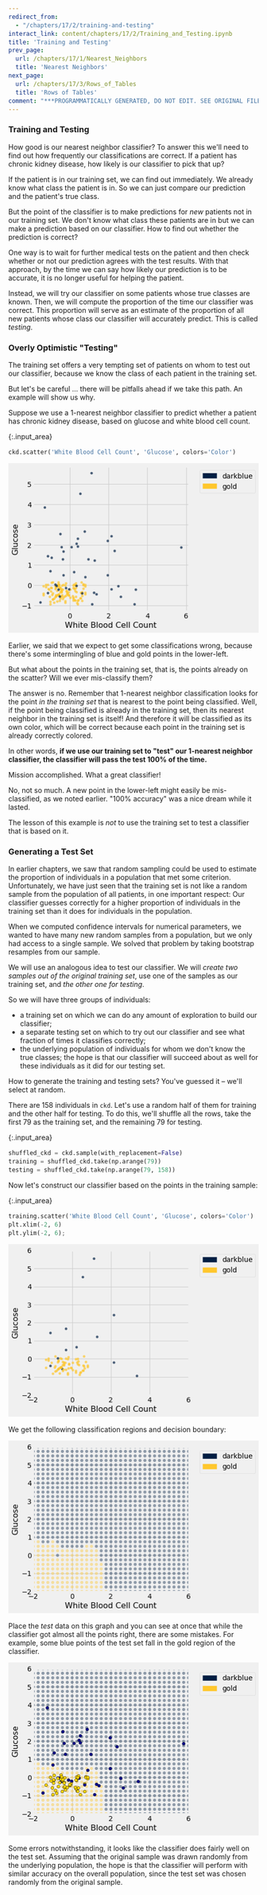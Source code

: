 ```yaml
---
redirect_from:
  - "/chapters/17/2/training-and-testing"
interact_link: content/chapters/17/2/Training_and_Testing.ipynb
title: 'Training and Testing'
prev_page:
  url: /chapters/17/1/Nearest_Neighbors
  title: 'Nearest Neighbors'
next_page:
  url: /chapters/17/3/Rows_of_Tables
  title: 'Rows of Tables'
comment: "***PROGRAMMATICALLY GENERATED, DO NOT EDIT. SEE ORIGINAL FILES IN /content***"
---
```

















### Training and Testing
How good is our nearest neighbor classifier? To answer this we'll need to find out how frequently our classifications are correct. If a patient has chronic kidney disease, how likely is our classifier to pick that up?

If the patient is in our training set, we can find out immediately. We already know what class the patient is in. So we can just compare our prediction and the patient's true class.

But the point of the classifier is to make predictions for *new* patients not in our training set. We don't know what class these patients are in but we can make a prediction based on our classifier. How to find out whether the prediction is correct?

One way is to wait for further medical tests on the patient and then check whether or not our prediction agrees with the test results. With that approach, by the time we can say how likely our prediction is to be accurate, it is no longer useful for helping the patient.

Instead, we will try our classifier on some patients whose true classes are known.  Then, we will compute the proportion of the time our classifier was correct.  This proportion will serve as an estimate of the proportion of all new patients whose class our classifier will accurately predict.  This is called *testing*.

### Overly Optimistic "Testing"
The training set offers a very tempting set of patients on whom to test out our classifier, because we know the class of each patient in the training set.

But let's be careful ... there will be pitfalls ahead if we take this path. An example will show us why.

Suppose we use a 1-nearest neighbor classifier to predict whether a patient has chronic kidney disease, based on glucose and white blood cell count.



{:.input_area}
```python
ckd.scatter('White Blood Cell Count', 'Glucose', colors='Color')
```



![png](../../../images/chapters/17/2/Training_and_Testing_7_0.png)


Earlier, we said that we expect to get some classifications wrong, because there's some intermingling of blue and gold points in the lower-left.

But what about the points in the training set, that is, the points already on the scatter? Will we ever mis-classify them?

The answer is no. Remember that 1-nearest neighbor classification looks for the point *in the training set* that is nearest to the point being classified. Well, if the point being classified is already in the training set, then its nearest neighbor in the training set is itself! And therefore it will be classified as its own color, which will be correct because each point in the training set is already correctly colored.

In other words, **if we use our training set to "test" our 1-nearest neighbor classifier, the classifier will pass the test 100% of the time.**

Mission accomplished. What a great classifier! 

No, not so much. A new point in the lower-left might easily be mis-classified, as we noted earlier. "100% accuracy" was a nice dream while it lasted.

The lesson of this example is *not* to use the training set to test a classifier that is based on it.

### Generating a Test Set
In earlier chapters, we saw that random sampling could be used to estimate the proportion of individuals in a population that met some criterion.  Unfortunately, we have just seen that the training set is not like a random sample from the population of all patients, in one important respect: Our classifier guesses correctly for a higher proportion of individuals in the training set than it does for individuals in the population.

When we computed confidence intervals for numerical parameters, we wanted to have many new random samples from a population, but we only had access to a single sample.  We solved that problem by taking bootstrap resamples from our sample.

We will use an analogous idea to test our classifier. We will *create two samples out of the original training set*, use one of the samples as our training set, and *the other one for testing*. 

So we will have three groups of individuals:
- a training set on which we can do any amount of exploration to build our classifier;
- a separate testing set on which to try out our classifier and see what fraction of times it classifies correctly;
- the underlying population of individuals for whom we don't know the true classes; the hope is that our classifier will succeed about as well for these individuals as it did for our testing set.

How to generate the training and testing sets? You've guessed it – we'll select at random.

There are 158 individuals in `ckd`. Let's use a random half of them for training and the other half for testing. To do this, we'll shuffle all the rows, take the first 79 as the training set, and the remaining 79 for testing.



{:.input_area}
```python
shuffled_ckd = ckd.sample(with_replacement=False)
training = shuffled_ckd.take(np.arange(79))
testing = shuffled_ckd.take(np.arange(79, 158))
```


Now let's construct our classifier based on the points in the training sample:



{:.input_area}
```python
training.scatter('White Blood Cell Count', 'Glucose', colors='Color')
plt.xlim(-2, 6)
plt.ylim(-2, 6);
```



![png](../../../images/chapters/17/2/Training_and_Testing_13_0.png)


We get the following classification regions and decision boundary:











![png](../../../images/chapters/17/2/Training_and_Testing_17_0.png)


Place the *test* data on this graph and you can see at once that while the classifier got almost all the points right, there are some mistakes.  For example, some blue points of the test set fall in the gold region of the classifier.





![png](../../../images/chapters/17/2/Training_and_Testing_19_0.png)


Some errors notwithstanding, it looks like the classifier does fairly well on the test set. Assuming that the original sample was drawn randomly from the underlying population, the hope is that the classifier will perform with similar accuracy on the overall population, since the test set was chosen randomly from the original sample.
